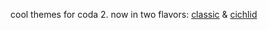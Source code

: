 cool themes for coda 2. now in two flavors: [classic](http://jonathanyoungblood.com/media/img/fashion-camp-classic.png) &
[cichlid](http://jonathanyoungblood.com/media/img/fashion-camp-cichlid.png)